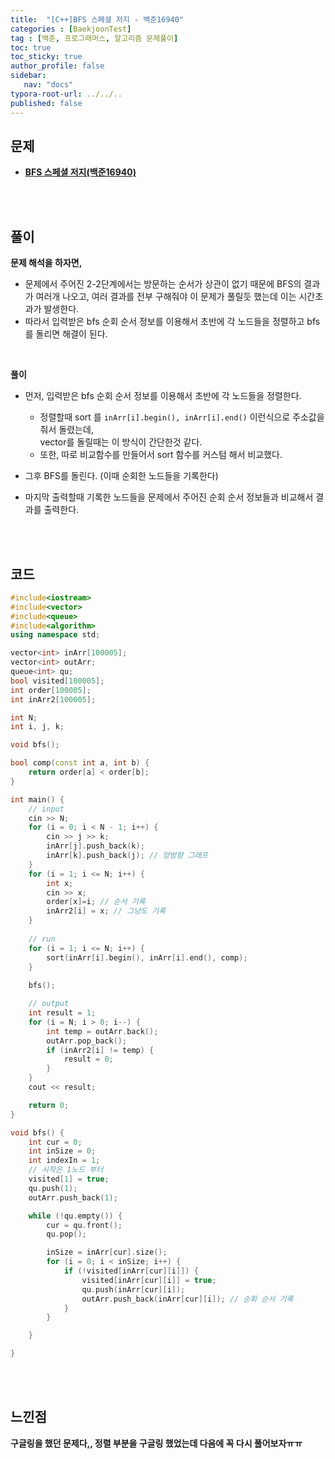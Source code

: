 ```yaml
---
title:  "[C++]BFS 스페셜 저지 - 백준16940"
categories : [BaekjoonTest]
tag : [백준, 프로그래머스, 알고리즘 문제풀이]
toc: true
toc_sticky: true
author_profile: false
sidebar:
   nav: "docs"
typora-root-url: ../../..
published: false
---
```




## 문제

* **[BFS 스페셜 저지(백준16940)](https://www.acmicpc.net/problem/16940)**

<br><br>

## 풀이

**문제 해석을 하자면,**

* 문제에서 주어진 2-2단계에서는 방문하는 순서가 상관이 없기 때문에 BFS의 결과가 여러개 나오고, 여러 결과를 전부 구해줘야 이 문제가 풀릴듯 했는데 이는 시간초과가 발생한다.
* 따라서 입력받은 bfs 순회 순서 정보를 이용해서 초반에 각 노드들을 정렬하고 bfs를 돌리면 해결이 된다.

<br>

**풀이**

* 먼저, 입력받은 bfs 순회 순서 정보를 이용해서 초반에 각 노드들을 정렬한다.
  * 정렬할때 sort 를 `inArr[i].begin(), inArr[i].end()` 이런식으로 주소값을 줘서 돌렸는데,  
    vector를 돌릴때는 이 방식이 간단한것 같다.
  * 또한, 따로 비교함수를 만들어서 sort 함수를 커스텀 해서 비교했다.

* 그후 BFS를 돌린다. (이때 순회한 노드들을 기록한다)
* 마지막 출력할때 기록한 노드들을 문제에서 주어진 순회 순서 정보들과 비교해서 결과를 출력한다.


<br><br>

## 코드

```c++
#include<iostream>
#include<vector>
#include<queue>
#include<algorithm>
using namespace std;

vector<int> inArr[100005];
vector<int> outArr;
queue<int> qu;
bool visited[100005];
int order[100005];
int inArr2[100005];

int N;
int i, j, k;

void bfs();

bool comp(const int a, int b) {
	return order[a] < order[b];
}

int main() {
	// input
	cin >> N;
	for (i = 0; i < N - 1; i++) {
		cin >> j >> k;
		inArr[j].push_back(k);
		inArr[k].push_back(j); // 양방향 그래프
	}
	for (i = 1; i <= N; i++) {
		int x;
		cin >> x;
		order[x]=i; // 순서 기록
		inArr2[i] = x; // 그냥도 기록
	}
	
	// run
	for (i = 1; i <= N; i++) {
		sort(inArr[i].begin(), inArr[i].end(), comp);
	}
	
	bfs();

	// output
	int result = 1;
	for (i = N; i > 0; i--) {
		int temp = outArr.back();
		outArr.pop_back();
		if (inArr2[i] != temp) {
			result = 0;
		}
	}
	cout << result;

	return 0;
}

void bfs() {
	int cur = 0;
	int inSize = 0;
	int indexIn = 1;
	// 시작은 1노드 부터
	visited[1] = true;
	qu.push(1);
	outArr.push_back(1);

	while (!qu.empty()) {
		cur = qu.front();
		qu.pop();

		inSize = inArr[cur].size();
		for (i = 0; i < inSize; i++) {
			if (!visited[inArr[cur][i]]) {
				visited[inArr[cur][i]] = true;
				qu.push(inArr[cur][i]);
				outArr.push_back(inArr[cur][i]); // 순회 순서 기록
			}
		}

	}

}
```

<br><br>

## 느낀점

**구글링을 했던 문제다,, 정렬 부분을 구글링 했었는데 다음에 꼭 다시 풀어보자ㅠㅠ**
